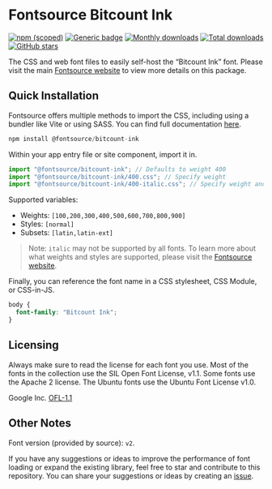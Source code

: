 # Fontsource Bitcount Ink

[![npm (scoped)](https://img.shields.io/npm/v/@fontsource/bitcount-ink?color=brightgreen)](https://www.npmjs.com/package/@fontsource/bitcount-ink) [![Generic badge](https://img.shields.io/badge/fontsource-passing-brightgreen)](https://github.com/fontsource/fontsource) [![Monthly downloads](https://badgen.net/npm/dm/@fontsource/bitcount-ink)](https://github.com/fontsource/fontsource) [![Total downloads](https://badgen.net/npm/dt/@fontsource/bitcount-ink)](https://github.com/fontsource/fontsource) [![GitHub stars](https://img.shields.io/github/stars/fontsource/fontsource.svg?style=social&label=Star)](https://github.com/fontsource/fontsource/stargazers)

The CSS and web font files to easily self-host the “Bitcount Ink” font. Please visit the main [Fontsource website](https://fontsource.org/fonts/bitcount-ink) to view more details on this package.

## Quick Installation

Fontsource offers multiple methods to import the CSS, including using a bundler like Vite or using SASS. You can find full documentation [here](https://fontsource.org/docs/getting-started/introduction).

```javascript
npm install @fontsource/bitcount-ink
```

Within your app entry file or site component, import it in.

```javascript
import "@fontsource/bitcount-ink"; // Defaults to weight 400
import "@fontsource/bitcount-ink/400.css"; // Specify weight
import "@fontsource/bitcount-ink/400-italic.css"; // Specify weight and style
```

Supported variables:
- Weights: `[100,200,300,400,500,600,700,800,900]`
- Styles: `[normal]`
- Subsets: `[latin,latin-ext]`

> Note: `italic` may not be supported by all fonts. To learn more about what weights and styles are supported, please visit the [Fontsource website](https://fontsource.org/fonts/bitcount-ink).

Finally, you can reference the font name in a CSS stylesheet, CSS Module, or CSS-in-JS.

```css
body {
  font-family: "Bitcount Ink";
}
```

## Licensing
Always make sure to read the license for each font you use. Most of the fonts in the collection use the SIL Open Font License, v1.1. Some fonts use the Apache 2 license. The Ubuntu fonts use the Ubuntu Font License v1.0.

Google Inc.
[OFL-1.1](http://scripts.sil.org/OFL)

## Other Notes
Font version (provided by source): `v2`.

If you have any suggestions or ideas to improve the performance of font loading or expand the existing library, feel free to star and contribute to this repository. You can share your suggestions or ideas by creating an [issue](https://github.com/fontsource/fontsource/issues).